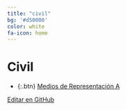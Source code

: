```yaml
---
title: "civil"
bg: '#d50000'
color: white
fa-icon: home
---
```

#### 
# Civil

<!---
No poner los links de t.joinchat directamente,
usar https://www.protectyourlinks.com/ para obtener
un link corto protegido por captcha
-->

*  {:.btn} [Medios de Representación A](https://www.proyl.com/eE5l2mXS5)

<span class="editongithub">
	<a href="{{site.github.repository_url}}/blob/master/{{page.path}}">
		<i class="fas fa-pen"></i> Editar en GitHub
	</a>
</span>
